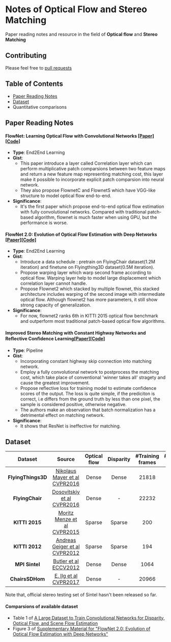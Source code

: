 # Notes of Optical Flow and Stereo Matching

Paper reading notes and resource in the field of **Optical flow** and **Stereo Matching**

## Contributing
Please feel free to [pull requests](https://github.com/dsqx71/Note-flow-stereo/pulls)

## Table of Contents

- [Paper Reading Notes](#paper-reading-notes)
- [Dataset](#dataset)
- Quantitative comparisons

## Paper Reading Notes

#### FlowNet: Learning Optical Flow with Convolutional Networks [[Paper]](https://arxiv.org/abs/1504.06852)[[Code]](https://lmb.informatik.uni-freiburg.de/resources/binaries/)
- **Type**: End2End Learning
- **Gist**:
     - This paper introduce a layer called Correlation layer which can perform multiplicative patch comparsions between two feature maps and return a new feature map representing matching cost, this layer make it possible to incorporate explicit patch comparsion into neural network.
     - They also propose FlownetC and FlownetS which have VGG-like structure to model optical flow end-to-end.
- **Significance**: 
	- It's the first paper which propose end-to-end optical flow estimation with fully convolutional networks. Compared with traditional patch-based algorithm, flownet is much faster when using GPU, but the performance is worse.

#### FlowNet 2.0: Evolution of Optical Flow Estimation with Deep Networks [[Paper]](https://arxiv.org/abs/1612.01925)[[Code]](https://github.com/lmb-freiburg/flownet2)
- **Type**: End2End Learning
- **Gist**:
     - Introduce a data schedule : pretrain on FlyingChair dataset(1.2M iteration) and finetune on Flyingthing3D dataset(0.5M iteration).
     - Propose warping layer which warp second frame according to optical flow. Warping layer help to model large displacement which correlation layer cannot handle.
     - Propose Flownet2 which stacked by multiple flownet, this stacked architecture includes warping of the second image with intermediate optical flow. Although flownet2 has more parameters, it still show strong capacity of generalization.
- **Significance**: 
	- For now, flownet2 ranks 6th in KITTI 2015 optical flow benchmark and outperform most traditional patch-based optical flow algorithms.

#### Improved Stereo Matching with Constant Highway Networks and Reﬂective Conﬁdence Learning[[Paper]](http://scholar.google.de/scholar?q=Improved%20Stereo%20Matching%20with%20Constant%20Highway%20Networks%20and%20Reflective%20Loss)[[Code]](https://github.com/amitshaked/resmatch)
- **Type**: Pipeline
- **Gist**:
	- Incorporating constant highway skip connection into matching network.
	- Employ a fully convolutional network to postprocess the matching cost, which take place of conventional 'winner takes all' stragety and cause the greatest improvement.
	- Propose reflective loss for training model to estimate confidence scores of the output. The loss is quite simple, if the prediciton is correct, i.e differs from the ground truth by less than one pixel, the sample is considered positive, otherwise negative.
	- The authors make an observation that batch normalization has a detrimental effect on matching network.
- **Significance**:
	- It shows that ResNet is ineffective for matching.


## Dataset

| Dataset | Source | Optical flow | Disparity | #Training frames | #Testing frames|
|:----:|:----:|:----:| :----:|:----:|:----:|
| **FlyingThings3D** | [Nikolaus Mayer et al CVPR2016](https://lmb.informatik.uni-freiburg.de/Publications/2016/MIFDB16/) | Dense | Dense | 21818 | 4248 |
| **FlyingChair** | [Dosovitskiy et al CVPR2016]() | Dense | - | 22232 | 640 |
| **KITTI 2015**| [Moritz Menze et al CVPR2015](http://cvlibs.net/publications/Menze2015CVPR.pdf)| Sparse | Sparse | 200 | 200|
| **KITTI 2012**| [Andreas Geiger et al CVPR2012](http://www.cvlibs.net/publications/Geiger2012CVPR.pdf)| Sparse| Sparse| 194 | 194 |
| **MPI Sintel** |[Butler et al ECCV2012](http://files.is.tue.mpg.de/black/papers/ButlerECCV2012-corrected.pdf) | Dense | Dense | 1064 | 564 |
| **ChairsSDHom** |[E. Ilg et al CVPR2017](https://lmb.informatik.uni-freiburg.de/Publications/2017/IMKDB17/) | Dense | - | 20966 | 704 |

Note that, official stereo testing set of Sintel hasn't been released so far.

#### Comparsions of available dataset
- Table 1 of  [A Large Dataset to Train Convolutional Networks for Disparity, Optical Flow, and Scene Flow Estimation](https://lmb.informatik.uni-freiburg.de/Publications/2016/MIFDB16/)
- Figure 3 of  [Supplementary Material for "FlowNet 2.0: Evolution of Optical Flow Estimation with Deep Networks"](https://lmb.informatik.uni-freiburg.de/Publications/2017/IMKDB17/supplementary-FlowNet_2_0__CVPR_supplemental.pdf)





